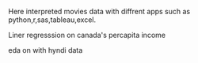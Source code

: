 Here interpreted movies data with diffrent apps such as python,r,sas,tableau,excel.

Liner regresssion on canada's percapita income

eda on with hyndi data
